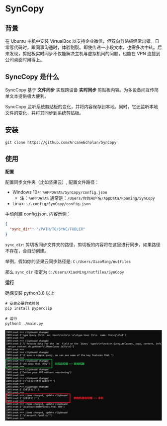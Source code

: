 # SynCopy

## 背景

在 Ubuntu 主机中安装 VirtualBox 以支持企业微信，但双向剪贴板经常出错。日常写代码时，跟同事沟通时，体验割裂。即使传递一小段文本，也需多次中转。后来发现，剪贴板实时同步不仅能解决主机与虚拟机间的问题，也能在 VPN 连接到公司桌面时用得上。

## SyncCopy 是什么

SyncCopy 基于 **文件同步** 实现跨设备 **实时同步** 剪贴板内容。为多设备间互传简单文本提供极大便利。

SyncCopy 监听系统剪贴板的变化，并将内容保存到本地。同时，它还监听本地文件的变化，并将其同步到系统剪贴板。

## 安装

```
git clone https://github.com/ArcaneEcholan/SynCopy
```

## 使用

**配置**

配置同步文件夹（比如坚果云）, 配置文件路径：

- Windows 10+: `%APPDATA%/SynCopy/config.json`
  - 注：`%APPDATA%` 通常是：`/Users/你的用户名/AppData/Roaming/SynCopy`
- Linux: `~/.config/SynCopy/config.json`

手动创建 config.json, 内容示例：

```json
{
  "sync_dir": "/PATH/TO/SYNC/FODLER"
}
```

`sync_dir`: 剪切板同步文件夹的路径，剪切板的内容将在这里进行同步，如果路径不存在，会自动创建。

举例，假如你的坚果云同步路径是: `C:/Users/XiaoMing/nutfiles`

那么 `sync_dir` 指定为 `C:/Users/XiaoMing/nutfiles/SynCopy`

**运行**

确保安装 python3.8 以上

```shell
# 安装必要的依赖包
pip install pyperclip

# 运行
python3 ./main.py
```

![](/images/使用截图.png)
